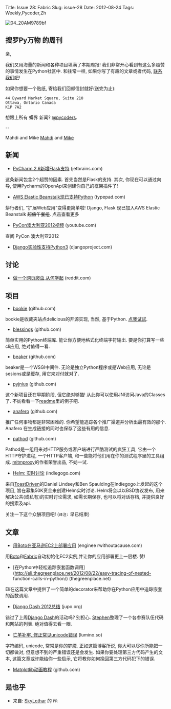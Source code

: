Title: Issue 28: Fabric
Slug: issue-28
Date: 2012-08-24
Tags: Weekly,Pycoder,Zh

![04_20AM9789bf](https://gallery.mailchimp.com/9735795484d2e4c204da82a29/images/Image_202014_01_22_20at_2010.45.04_20AM9789bf.png)

##  搜罗Py万物 的周刊

亲,

我们又用海量的新闻和各种项目填满了本期周报!
我们非常开心看到有这么多超赞的事情发生在Python社区中.
和往常一样, 如果你写了有趣的文章或者代码, [联系我们吧](admin@pycoders.com)!

如果你想要一个贴纸, 寄给我们回邮信封就好(送完为止):

    44 Byward Market Square, Suite 210
    Ottawa, Ontario Canada
    K1P 7A2


想跟上所有 蠎界 新闻? [@pycoders](http://twitter.com/pycoders).

--

Mahdi and Mike
[Mahdi](https://twitter.com/#!/myusuf3) and [Mike](https://twitter.com/#!/mgrouchy)


## 新闻

- [PyCharm 2.6新增Flask支持](http://blog.jetbrains.com/pycharm/2012/08/flask-in-pycharm-26-eap/) (jetbrains.com)

这条新闻包含2个超赞的因素. 首先当然是Flask的支持. 其次, 你现在可以通过向导, 使用Pycharm的OpenApi来创建你自己的框架插件了!


- [AWS Elastic Beanstalk现已支持Python](http://aws.typepad.com/aws/2012/08/announcing-aws-elastic-beanstalk-support-for-python-and-seamless-database-integration.html) (typepad.com)

蟒行者们, "扩展Web应用"变得更简单啦! Django, Flask 现已加入AWS Elastic Beanstalk <del>超值午餐组</del>. 点击查看更多


- [PyCon澳大利亚2012视频](http://www.youtube.com/pyconau) (youtube.com)

查阅 PyCon 澳大利亚2012


- [Django实验性支持Python3](https://www.djangoproject.com/weblog/2012/aug/19/experimental-python-3-support/) (djangoproject.com)


## 讨论

- [做一个网页爬虫,从何学起](http://www.reddit.com/r/Python/comments/yfe5u/ask_rpython_making_a_web_bot_where_do_i_start/) (reddit.com)


## 项目

- [bookie](https://github.com/mitechie/bookie) (github.com)

bookie是收藏夹站点delicious的开源实现, 当然, 基于Python. [点我试试](https://bmark.us/).


- [blessings](https://github.com/erikrose/blessings) (github.com)

简单实用的Python终端库. 能让你方便地格式化终端字符输出. 要是你打算写一些cli应用, 绝对值得一看.


- [beaker](https://github.com/bbangert/beaker) (github.com)

beaker是一个WSGI中间件. 无论是独立Python程序或是Web应用, 无论是sesions或是缓存, 用它来对付就对了.


- [pyjnius](https://github.com/kivy/pyjnius) (github.com)

这个新项目还在早期阶段, 但它绝对够酷! 从此你可以使用JNI访问Java的Classes了.
不妨看看一下[readme](http://github.com/kivy/pyjnius#pyjnius)里的例子吧.


- [anafero](https://github.com/eldarion/anafero) (github.com)

推广任何事物都是非常困难的. 你希望能追踪各个推广渠道并分析出最有效的那个.
Anafero 在生成链接的同时也保存了这些有用的信息.


- [pathod](https://github.com/cortesi/pathod) (github.com)

Pathod是一组用来对HTTP服务或客户端进行严酷测试的疯狂工具, 它由一个HTTP守护进程, 一个HTTP客户端, 和一些能将他们用在你的测试程序里的工具组成.
[mitmproxy](http://mitmproxy.org/)的作者荣誉出品, 不妨一试.


- [Helm: 实时讨论](http://www.indiegogo.com/helm) (indiegogo.com)

来自[ToastDriven](http://toastdriven.com/)的Daniel Lindsey和Ben Spaulding在Indiegogo上发起的这个项目, 旨在募集50K资金来创建Helm实时讨论.
Helm将会以以BSD协议发布, 用来解决公共(或私有)的实时讨论需求, 如需长期保存, 也可以将对话存档, 并提供良好的搜索及api.

关注一下这个众酬项目吧! (`译注:` 早已结束)


## 文章

- [用Boto在亚马逊EC2上部署应用](http://engineerwithoutacause.com/amazon-ec2-deployment-with-boto.html) (enginee
rwithoutacause.com)

用[Boto](https://github.com/boto/boto)和[Fabric](http://fabfile.org/)自动初始化EC2实例,并让你的应用部署更上一层楼. 赞!


- [在Python中轻松追踪嵌套函数调用](http://eli.thegreenplace.net/2012/08/22/easy-tracing-of-nested-
function-calls-in-python/) (thegreenplace.net)

Eli在这篇文章中提供了一个简单的decorator来帮助你在Python应用中追踪嵌套的函数调用.


- [Django Dash 2012总结](http://blog.jupo.org/2012/08/21/django-dash-2012-round-up/) (jupo.org)

错过了上周[Django Dash](http://www.djangodash.com/)的活动吗?
别担心. [Stephen](https://github.com/stephenmcd)整理了一个各参赛队伍代码和网站的列表.
绝对值得去看一眼.


- [亡羊补牢, 修正常见unicode错误](http://blog.lumino.so/2012/08/20/fix-unicode-mistakes-with-python/) (lumino.so)

字符编码, unicode, 常常是你的梦魇. 正如这篇博客所说, 你大可以尽你所能把一切都做对, 但意想不到的严重错误还是会发生. 如果你要处理第三方代码产生的文本, 这篇文章或许能给你一些启示, 它将教你如何挽回第三方代码犯下的错误.


- [Matplotlib动画教程](http://jakevdp.github.com/blog/2012/08/18/matplotlib-animation-tutorial/) (github.com)


## 是也乎
- 来自: [SkyLothar](https://gitcafe.com/SkyLothar) 的 `PR`
